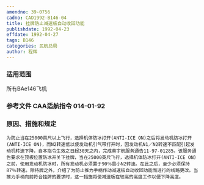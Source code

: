 ```yaml
---
amendno: 39-0756  
cadno: CAD1992-B146-04  
title: 挂牌防止减速板自动收回功能  
publishdate: 1992-04-23  
effdate: 1992-04-27  
tags: B146  
categories: 民航总局  
author: 程辉  
---
```

  
### 适用范围  
所有BAe146飞机  
  
<!--more-->  
### 参考文件    CAA适航指令 014-01-92  
  
### 原因、措施和规定  
    为防止当在25000英尺以上飞行，选择机体防冰打开(ANTI-ICE ON)之后将发动机防冰打开(ANTI-ICE ON)，而N2转速低以使发动机引气带打开时，因发动机N1／N2转速不匹配引起发动机转速下降，自本指令生效之日起30天之内，完成英宇航服务通告11-97-01285。该服务通告要求在顶板位置防冰开关下挂牌，当在25000英尺飞行，选择机体防冰打开(ANTI-ICE ON)之前，使用发动机防冰时，所有发动机必须置于90％最小N2转速。在此之后，至少必须保持87％转速。除持牌之外，介绍了为防止推力手柄作动减速板自动收回功能而进行的线路更改。当推力手柄向前符合挂牌的要求时，这一措施将使减速板在较高的高度工作以便下降高度。  

